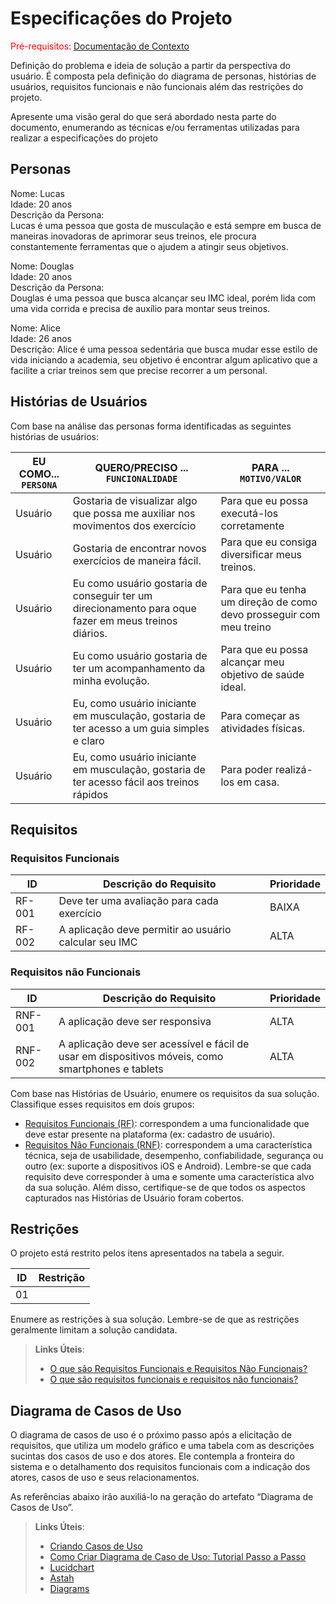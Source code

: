 # Especificações do Projeto

<span style="color:red">Pré-requisitos: <a href="1-Documentação de Contexto.md"> Documentação de Contexto</a></span>

Definição do problema e ideia de solução a partir da perspectiva do usuário. É composta pela definição do  diagrama de personas, histórias de usuários, requisitos funcionais e não funcionais além das restrições do projeto.

Apresente uma visão geral do que será abordado nesta parte do documento, enumerando as técnicas e/ou ferramentas utilizadas para realizar a especificações do projeto

## Personas

Nome: Lucas
<br>
Idade: 20 anos
<br>
Descrição da Persona:
<br>
Lucas é uma pessoa que gosta de musculação e está sempre em busca de maneiras inovadoras de aprimorar seus treinos, ele procura constantemente ferramentas que o ajudem a atingir seus objetivos.

Nome: Douglas
<br>
Idade: 20 anos
<br>
Descrição da Persona:
<br>
Douglas é uma pessoa que busca alcançar seu IMC ideal, porém lida com uma vida corrida e precisa de auxílio para montar seus treinos.

Nome: Alice <br>
Idade: 26 anos <br>
Descrição:
Alice é uma pessoa sedentária que busca mudar esse estilo de vida iniciando a academia, seu objetivo é encontrar algum aplicativo que a facilite a criar treinos sem que precise recorrer a um personal.




## Histórias de Usuários

Com base na análise das personas forma identificadas as seguintes histórias de usuários:

|EU COMO... `PERSONA`| QUERO/PRECISO ... `FUNCIONALIDADE` |PARA ... `MOTIVO/VALOR`                 |
|--------------------|------------------------------------|----------------------------------------|
|Usuário| Gostaria de visualizar algo que possa me auxiliar nos movimentos dos exercício           |  Para que eu possa executá-los corretamente               |
|Usuário| Gostaria de encontrar novos exercícios de maneira fácil.                | Para que eu consiga diversificar meus treinos. |
|Usuário| Eu como usuário gostaria de conseguir ter um direcionamento para oque fazer em meus treinos diários. |  Para que eu tenha um direção de como devo prosseguir com meu treino |
|Usuário| Eu como usuário gostaria de ter um acompanhamento da minha evolução.                | Para que eu possa alcançar meu objetivo de saúde ideal. |
|Usuário| Eu, como usuário iniciante em musculação, gostaria de ter acesso a um guia simples e claro | Para começar as atividades físicas. |
|Usuário| Eu, como usuário iniciante em musculação, gostaria de ter acesso fácil aos treinos rápidos | Para poder realizá-los em casa. |


## Requisitos



### Requisitos Funcionais

|ID    | Descrição do Requisito  | Prioridade |
|------|-----------------------------------------|----|
|RF-001| Deve ter uma avaliação para cada exercício  | BAIXA |
|RF-002| A aplicação deve permitir ao usuário calcular seu IMC | ALTA  |

### Requisitos não Funcionais

|ID     | Descrição do Requisito  |Prioridade |
|-------|-------------------------|----|
|RNF-001|A aplicação deve ser responsiva | ALTA | 
|RNF-002| A aplicação deve ser acessível e fácil de usar em dispositivos móveis, como smartphones e tablets |  ALTA |
 

Com base nas Histórias de Usuário, enumere os requisitos da sua solução. Classifique esses requisitos em dois grupos:

- [Requisitos Funcionais
 (RF)](https://pt.wikipedia.org/wiki/Requisito_funcional):
 correspondem a uma funcionalidade que deve estar presente na
  plataforma (ex: cadastro de usuário).
- [Requisitos Não Funcionais
  (RNF)](https://pt.wikipedia.org/wiki/Requisito_n%C3%A3o_funcional):
  correspondem a uma característica técnica, seja de usabilidade,
  desempenho, confiabilidade, segurança ou outro (ex: suporte a
  dispositivos iOS e Android).
Lembre-se que cada requisito deve corresponder à uma e somente uma
característica alvo da sua solução. Além disso, certifique-se de que
todos os aspectos capturados nas Histórias de Usuário foram cobertos.

## Restrições

O projeto está restrito pelos itens apresentados na tabela a seguir.

|ID| Restrição                                             |
|--|-------------------------------------------------------|
|01|  |



Enumere as restrições à sua solução. Lembre-se de que as restrições geralmente limitam a solução candidata.

> **Links Úteis**:
> - [O que são Requisitos Funcionais e Requisitos Não Funcionais?](https://codificar.com.br/requisitos-funcionais-nao-funcionais/)
> - [O que são requisitos funcionais e requisitos não funcionais?](https://analisederequisitos.com.br/requisitos-funcionais-e-requisitos-nao-funcionais-o-que-sao/)

## Diagrama de Casos de Uso

O diagrama de casos de uso é o próximo passo após a elicitação de requisitos, que utiliza um modelo gráfico e uma tabela com as descrições sucintas dos casos de uso e dos atores. Ele contempla a fronteira do sistema e o detalhamento dos requisitos funcionais com a indicação dos atores, casos de uso e seus relacionamentos. 

As referências abaixo irão auxiliá-lo na geração do artefato “Diagrama de Casos de Uso”.

> **Links Úteis**:
> - [Criando Casos de Uso](https://www.ibm.com/docs/pt-br/elm/6.0?topic=requirements-creating-use-cases)
> - [Como Criar Diagrama de Caso de Uso: Tutorial Passo a Passo](https://gitmind.com/pt/fazer-diagrama-de-caso-uso.html/)
> - [Lucidchart](https://www.lucidchart.com/)
> - [Astah](https://astah.net/)
> - [Diagrams](https://app.diagrams.net/)
